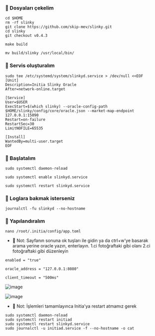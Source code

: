 ### 🐅 Dosyaları çekelim
```console
cd $HOME
rm -rf slinky
git clone https://github.com/skip-mev/slinky.git
cd slinky
git checkout v0.4.3
```
```console
make build
```
```console
mv build/slinky /usr/local/bin/
```
### 🐅 Servis oluşturalım
```console
sudo tee /etc/systemd/system/slinkyd.service > /dev/null <<EOF
[Unit]
Description=Initia Slinky Oracle
After=network-online.target

[Service]
User=$USER
ExecStart=$(which slinky) --oracle-config-path $HOME/slinky/config/core/oracle.json --market-map-endpoint 127.0.0.1:15090
Restart=on-failure
RestartSec=30
LimitNOFILE=65535

[Install]
WantedBy=multi-user.target
EOF
```
### 🐅 Başlatalım
```console
sudo systemctl daemon-reload
```
```console
sudo systemctl enable slinkyd.service
```
```console
sudo systemctl restart slinkyd.service
```
### 🐅 Loglara bakmak isterseniz
```console
journalctl -fu slinkyd --no-hostname
```
### 🐅 Yapılandıralım
```console
nano /root/.initia/config/app.toml
```
* 🐅 Not: Sayfanın sonuna ok tuşları ile gidin ya da ctrl+w'ye basarak arama yerine oracle yazın, enterlayın. 1.ci fotoğraftaki gibi olanı 2.ci fotoğraftaki gibi düzenleyin
```console
enabled = "true"
```
```console
oracle_address = "127.0.0.1:8080"
```
```console
client_timeout = "500ms"
```

![image](https://github.com/kaplanbitcoin1/Initia-NODE/assets/98455323/6562a9e1-2da8-436a-848c-f2eb644ab2df)

![image](https://github.com/kaplanbitcoin1/Initia-NODE/assets/98455323/b23eec78-6257-4a49-8c88-9e44f1db41da)

* 🐅 Not: İşlemleri tamamlayınca Initia'ya restart atmamız gerek
```console
sudo systemctl daemon-reload
sudo systemctl restart initiad
sudo systemctl restart slinkyd.service
sudo journalctl -u initiad.service -f --no-hostname -o cat
```
